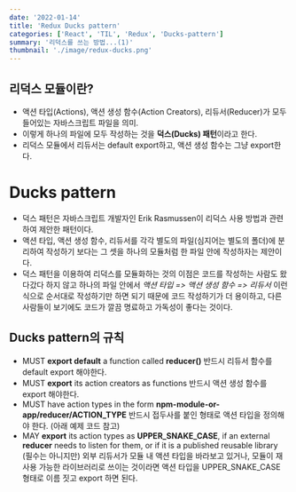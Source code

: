 ```yaml
---
date: '2022-01-14'
title: 'Redux Ducks pattern'
categories: ['React', 'TIL', 'Redux', 'Ducks-pattern']
summary: '리덕스를 쓰는 방법...(1)'
thumbnail: './image/redux-ducks.png'
---
```


## 리덕스 모듈이란?

- 액션 타입(Actions), 액션 생성 함수(Action Creators), 리듀서(Reducer)가 모두 들어있는 자바스크립트 파일을 의미.
- 이렇게 하나의 파일에 모두 작성하는 것을 **덕스(Ducks) 패턴**이라고 한다.
- 리덕스 모듈에서 리듀서는 default export하고, 액션 생성 함수는 그냥 export한다.

# Ducks pattern

- 덕스 패턴은 자바스크립트 개발자인 Erik Rasmussen이 리덕스 사용 방법과 관련하여 제안한 패턴이다.
- 액션 타입, 액션 생성 함수, 리듀서를 각각 별도의 파일(심지어는 별도의 폴더)에 분리하여 작성하기 보다는 그 셋을 하나의 모듈처럼 한 파일 안에 작성하자는 제안이다.
- 덕스 패턴을 이용하여 리덕스를 모듈화하는 것의 이점은 코드를 작성하는 사람도 왔다갔다 하지 않고 하나의 파일 안에서 _액션 타입 => 액션 생성 함수 => 리듀서_ 이런 식으로 순서대로 작성하기만 하면 되기 때문에 코드 작성하기가 더 용이하고, 다른 사람들이 보기에도 코드가 깔끔 명료하고 가독성이 좋다는 것이다.

## Ducks pattern의 규칙

- MUST **export default** a function called **reducer()**
  반드시 리듀서 함수를 default export 해야한다.
- MUST **export** its action creators as functions
  반드시 액션 생성 함수를 export 해야한다.
- MUST have action types in the form **npm-module-or-app/reducer/ACTION_TYPE**
  반드시 접두사를 붙인 형태로 액션 타입을 정의해야 한다. (아래 예제 코드 참고)
- MAY **export** its action types as **UPPER_SNAKE_CASE**, if an external **reducer** needs to listen for them, or if it is a published reusable library
  (필수는 아니지만) 외부 리듀서가 모듈 내 액션 타입을 바라보고 있거나, 모듈이 재사용 가능한 라이브러리로 쓰이는 것이라면 액션 타입을 UPPER_SNAKE_CASE 형태로 이름 짓고 export 하면 된다.

